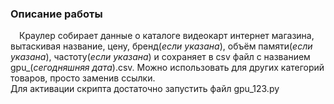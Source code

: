   ### Описание работы  
&emsp;Краулер собирает данные о каталоге видеокарт интернет магазина, вытаскивая название, цену, бренд(*если указана*), объём памяти(*если указана*), частоту(*если указана*) и сохраняет в csv файл с названием gpu_(*сегодняшняя дата*).csv. Можно использовать для других категорий товаров, просто заменив ссылки.  
Для активации скрипта достаточно запустить файл gpu_123.py  
